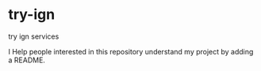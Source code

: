 # try-ign
try ign services

 I Help people interested in this repository understand my project by adding a README.

